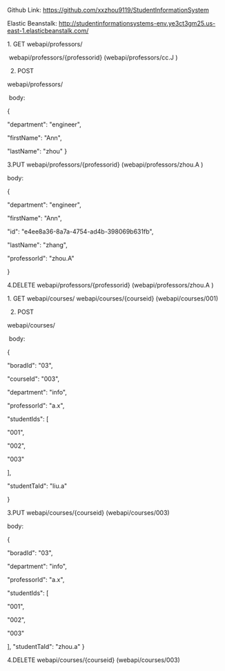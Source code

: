 Github Link: https://github.com/xxzhou9119/StudentInformationSystem

Elastic Beanstalk: http://studentinformationsystems-env.ye3ct3gm25.us-east-1.elasticbeanstalk.com/

<Professor>
1. GET
webapi/professors/

​       webapi/professors/{professorid}  (webapi/professors/cc.J )

2. POST

  webapi/professors/

​     body:

   {

  "department": "engineer",

  "firstName": "Ann",

  "lastName": "zhou"
}

3.PUT
webapi/professors/{professorid}  (webapi/professors/zhou.A )

body:

{

"department": "engineer",

"firstName": "Ann",

"id": "e4ee8a36-8a7a-4754-ad4b-398069b631fb",

"lastName": "zhang",

"professorId": "zhou.A"

}

4.DELETE
webapi/professors/{professorid}  (webapi/professors/zhou.A )

<Course>
1. GET
  webapi/courses/
  webapi/courses/{courseid} (webapi/courses/001)

2. POST

  webapi/courses/

​      body:

{

"boradId": "03",

"courseId": "003",

"department": "info",

"professorId": "a.x",

"studentIds": [

"001",

"002",

"003"

],

"studentTaId": "liu.a"

}

3.PUT
webapi/courses/{courseid}  (webapi/courses/003)

body:

{

"boradId": "03",

"department": "info",

"professorId": "a.x",

"studentIds": [

"001",

"002",

"003"

],
"studentTaId": "zhou.a"
}

4.DELETE
webapi/courses/{courseid}  (webapi/courses/003)

